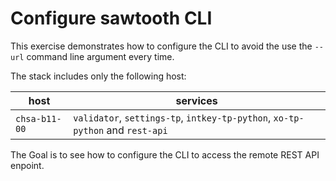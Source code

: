 # Configure sawtooth CLI

This exercise demonstrates how to configure the CLI to avoid the use the `--url` command line argument every time.

The stack includes only the following host:

host | services
---- | --------
`chsa-b11-00` | `validator`, `settings-tp`, `intkey-tp-python`, `xo-tp-python` and `rest-api`

The Goal is to see how to configure the CLI to access the remote REST API enpoint.
